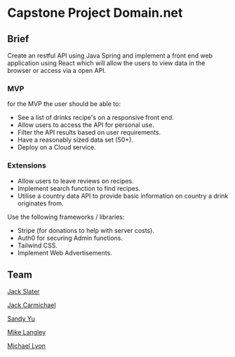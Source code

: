 # Capstone Project Domain.net 
## Brief
Create an restful API using Java Spring and implement a front end web application using React which will allow the users to view data in the browser or access via a open API.
### MVP
for the MVP the user should be able to:
- See a list of drinks recipe's on a responsive front end.
- Allow users to access the API for personal use.
- Filter the API results based on user requirements.
- Have a reasonably sized data set (50+).
- Deploy on a Cloud service.
### Extensions
- Allow users to leave reviews on recipes.
- Implement search function to find recipes.
- Utilise a country data API to provide basic information on country a drink originates from.

Use the following frameworks / libraries:
- Stripe (for donations to help with server costs).
- Auth0 for securing Admin functions.
- Tailwind CSS.
- Implement Web Advertisements.

## Team

[Jack Slater](https://www.linkedin.com/in/j-slater99/)

[Jack Carmichael](https://www.linkedin.com/in/jackcarmichael/)

[Sandy Yu](https://www.linkedin.com/in/sandyysh221/)

[Mike Langley](https://www.linkedin.com/in/mike-langley-641713246/)

[Michael Lyon](https://www.linkedin.com/in/michaellyon19994/)
